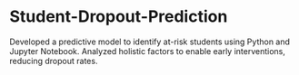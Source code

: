 # Student-Dropout-Prediction
Developed a predictive model to identify at-risk students using Python and Jupyter Notebook. Analyzed holistic factors to enable early interventions, reducing dropout rates. 
